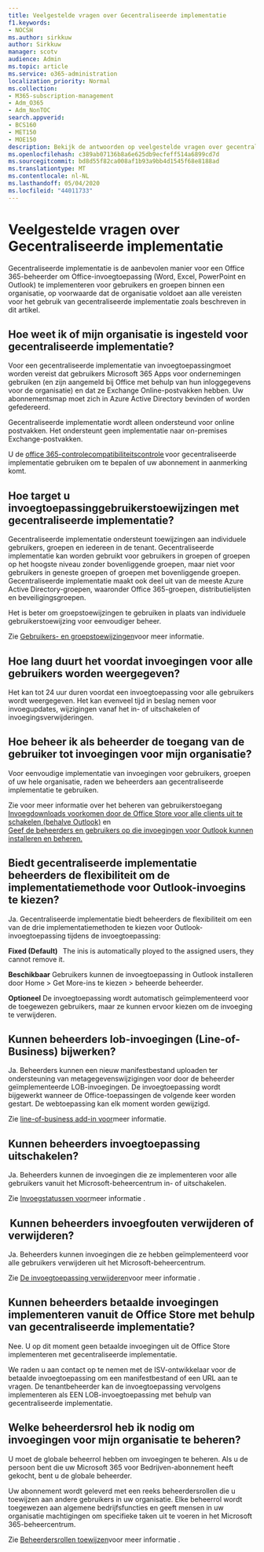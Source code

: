```yaml
---
title: Veelgestelde vragen over Gecentraliseerde implementatie
f1.keywords:
- NOCSH
ms.author: sirkkuw
author: Sirkkuw
manager: scotv
audience: Admin
ms.topic: article
ms.service: o365-administration
localization_priority: Normal
ms.collection:
- M365-subscription-management
- Adm_O365
- Adm_NonTOC
search.appverid:
- BCS160
- MET150
- MOE150
description: Bekijk de antwoorden op veelgestelde vragen over gecentraliseerde implementatie vanuit het Microsoft 365-beheercentrum.
ms.openlocfilehash: c389ab07136b8a6e625db9ecfeff514a6899cd7d
ms.sourcegitcommit: bd8d55f82ca008af1b93a9bb4d1545f68e8188ad
ms.translationtype: MT
ms.contentlocale: nl-NL
ms.lasthandoff: 05/04/2020
ms.locfileid: "44011733"
---
```

# <a name="centralized-deployment-faq"></a>Veelgestelde vragen over Gecentraliseerde implementatie

Gecentraliseerde implementatie is de aanbevolen manier voor een Office 365-beheerder om Office-invoegtoepassing (Word, Excel, PowerPoint en Outlook) te implementeren voor gebruikers en groepen binnen een organisatie, op voorwaarde dat de organisatie voldoet aan alle vereisten voor het gebruik van gecentraliseerde implementatie zoals beschreven in dit artikel.   
  
## <a name="how-do-i-know-if-my-organization-is-set-up-for-centralized-deployment"></a>Hoe weet ik of mijn organisatie is ingesteld voor gecentraliseerde implementatie?  

Voor een gecentraliseerde implementatie van invoegtoepassingmoet worden vereist dat gebruikers Microsoft 365 Apps voor ondernemingen gebruiken (en zijn aangemeld bij Office met behulp van hun inloggegevens voor de organisatie) en dat ze Exchange Online-postvakken hebben. Uw abonnementsmap moet zich in Azure Active Directory bevinden of worden gefedereerd.  
 
Gecentraliseerde implementatie wordt alleen ondersteund voor online postvakken. Het ondersteunt geen implementatie naar on-premises Exchange-postvakken.
 
U de [office 365-controlecompatibiliteitscontrole](https://docs.microsoft.com/microsoft-365/admin/manage/centralized-deployment-of-add-ins?view=o365-worldwide#office-365-centralized-deployment-compatibility-checker) voor gecentraliseerde implementatie gebruiken om te bepalen of uw abonnement in aanmerking komt. 
  
## <a name="how-do-you-target-add-in-user-assignments-with-centralized-deployment"></a>Hoe target u invoegtoepassinggebruikerstoewijzingen met gecentraliseerde implementatie?  

Gecentraliseerde implementatie ondersteunt toewijzingen aan individuele gebruikers, groepen en iedereen in de tenant. Gecentraliseerde implementatie kan worden gebruikt voor gebruikers in groepen of groepen op het hoogste niveau zonder bovenliggende groepen, maar niet voor gebruikers in geneste groepen of groepen met bovenliggende groepen. Gecentraliseerde implementatie maakt ook deel uit van de meeste Azure Active Directory-groepen, waaronder Office 365-groepen, distributielijsten en beveiligingsgroepen.  

Het is beter om groepstoewijzingen te gebruiken in plaats van individuele gebruikerstoewijzing voor eenvoudiger beheer.
 
Zie [Gebruikers- en groepstoewijzingen](https://docs.microsoft.com/microsoft-365/admin/manage/centralized-deployment-of-add-ins?view=o365-worldwide#user-and-group-assignments)voor meer informatie.  
   
## <a name="how-long-does-it-take-for-add-ins-to-show-up-for-all-users"></a>Hoe lang duurt het voordat invoegingen voor alle gebruikers worden weergegeven?  

Het kan tot 24 uur duren voordat een invoegtoepassing voor alle gebruikers wordt weergegeven. Het kan evenveel tijd in beslag nemen voor invoegupdates, wijzigingen vanaf het in- of uitschakelen of invoegingsverwijderingen. 
  
## <a name="as-an-administrator-how-do-i-manage-the-user-access-to-add-ins-for-my-organization"></a>Hoe beheer ik als beheerder de toegang van de gebruiker tot invoegingen voor mijn organisatie?

Voor eenvoudige implementatie van invoegingen voor gebruikers, groepen of uw hele organisatie, raden we beheerders aan gecentraliseerde implementatie te gebruiken.

Zie voor meer informatie over het beheren van gebruikerstoegang </br>[Invoegdownloads voorkomen door de Office Store voor alle clients uit te schakelen (behalve Outlook)](https://docs.microsoft.com/microsoft-365/admin/manage/manage-deployment-of-add-ins?view=o365-worldwide#prevent-add-in-downloads-by-turning-off-the-office-store-across-all-clients-except-outlook) en </br>[Geef de beheerders en gebruikers op die invoegingen voor Outlook kunnen installeren en beheren.](https://docs.microsoft.com/exchange/clients-and-mobile-in-exchange-online/add-ins-for-outlook/specify-who-can-install-and-manage-add-ins?redirectedfrom=MSDN)

## <a name="will-centralized-deployment-provide-admins-the-flexibility-to-choose-the-deployment-method-for-outlook-add-ins"></a>Biedt gecentraliseerde implementatie beheerders de flexibiliteit om de implementatiemethode voor Outlook-invoegins te kiezen?  

Ja. Gecentraliseerde implementatie biedt beheerders de flexibiliteit om een van de drie implementatiemethoden te kiezen voor Outlook-invoegtoepassing tijdens de invoegtoepassing:

**Fixed (Default)**   The inis is automatically ployed to the assigned users, they cannot remove it.  
 
**Beschikbaar** Gebruikers kunnen de invoegtoepassing in Outlook installeren door Home > Get More-ins te kiezen > beheerde beheerder.   
 
**Optioneel** De invoegtoepassing wordt automatisch geïmplementeerd voor de toegewezen gebruikers, maar ze kunnen ervoor kiezen om de invoeging te verwijderen.  
    
## <a name="can-admins-update-line-of-business-lob-add-ins"></a>Kunnen beheerders lob-invoegingen (Line-of-Business) bijwerken?  

Ja. Beheerders kunnen een nieuw manifestbestand uploaden ter ondersteuning van metagegevenswijzigingen voor door de beheerder geïmplementeerde LOB-invoegingen. De invoegtoepassing wordt bijgewerkt wanneer de Office-toepassingen de volgende keer worden gestart. De webtoepassing kan elk moment worden gewijzigd.  
 
Zie [line-of-business add-in voor](https://docs.microsoft.com/microsoft-365/admin/manage/manage-deployment-of-add-ins?view=o365-worldwide#security-of-office-add-ins)meer informatie.  

## <a name="can-admins-turn-off-add-ins"></a>Kunnen beheerders invoegtoepassing uitschakelen?  

Ja. Beheerders kunnen de invoegingen die ze implementeren voor alle gebruikers vanuit het Microsoft-beheercentrum in- of uitschakelen.

Zie [Invoegstatussen voor](https://docs.microsoft.com/microsoft-365/admin/manage/manage-deployment-of-add-ins?view=o365-worldwide#add-in-states)meer informatie .  

##  <a name="can-admins-delete-or-remove-add-ins"></a>Kunnen beheerders invoegfouten verwijderen of verwijderen?

Ja. Beheerders kunnen invoegingen die ze hebben geïmplementeerd voor alle gebruikers verwijderen uit het Microsoft-beheercentrum.

Zie [De invoegtoepassing verwijderen](https://docs.microsoft.com/microsoft-365/admin/manage/manage-deployment-of-add-ins?view=o365-worldwide#delete-the-add-in)voor meer informatie . 
  
## <a name="can-admins-deploy-paid-add-ins-from-the-office-store-using-centralized-deployment"></a>Kunnen beheerders betaalde invoegingen implementeren vanuit de Office Store met behulp van gecentraliseerde implementatie? 

Nee. U op dit moment geen betaalde invoegingen uit de Office Store implementeren met gecentraliseerde implementatie.  
 
We raden u aan contact op te nemen met de ISV-ontwikkelaar voor de betaalde invoegtoepassing om een manifestbestand of een URL aan te vragen. De tenantbeheerder kan de invoegtoepassing vervolgens implementeren als EEN LOB-invoegtoepassing met behulp van gecentraliseerde implementatie.
    
## <a name="which-admin-role-do-i-need-to-manage-add-ins-for-my-organization"></a>Welke beheerdersrol heb ik nodig om invoegingen voor mijn organisatie te beheren?  

U moet de globale beheerrol hebben om invoegingen te beheren. Als u de persoon bent die uw Microsoft 365 voor Bedrijven-abonnement heeft gekocht, bent u de globale beheerder. 
 
Uw abonnement wordt geleverd met een reeks beheerdersrollen die u toewijzen aan andere gebruikers in uw organisatie. Elke beheerrol wordt toegewezen aan algemene bedrijfsfuncties en geeft mensen in uw organisatie machtigingen om specifieke taken uit te voeren in het Microsoft 365-beheercentrum.  
 
Zie [Beheerdersrollen toewijzen](https://docs.microsoft.com/microsoft-365/admin/add-users/assign-admin-roles?view=o365-worldwide)voor meer informatie .  